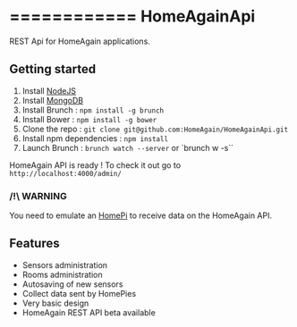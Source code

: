 ============
HomeAgainApi
============

REST Api for HomeAgain applications.


## Getting started

1. Install [NodeJS](http://nodejs.org/)
1. Install [MongoDB](http://www.mongodb.org/)
1. Install Brunch : `npm install -g brunch`
1. Install Bower : `npm install -g bower`
1. Clone the repo : `git clone git@github.com:HomeAgain/HomeAgainApi.git`
1. Install npm dependencies : `npm install`
1. Launch Brunch : `brunch watch --server` or `brunch w -s``

HomeAgain API is ready ! To check it out go to `http://localhost:4000/admin/`

### /!\ WARNING

You need to emulate an [HomePi](https://github.com/HomeAgain/HomePi) to receive data on the HomeAgain API.

## Features

* Sensors administration
* Rooms administration
* Autosaving of new sensors
* Collect data sent by HomePies
* Very basic design
* HomeAgain REST API beta available
